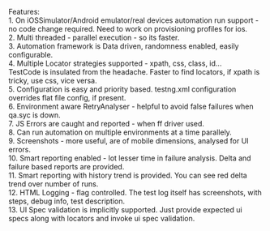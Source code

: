
<p>
Features: <br>
1. On iOSSimulator/Android emulator/real devices automation run support - no code change required. Need to work on provisioning profiles for ios. <br>
2. Multi threaded - parallel execution - so its faster. <br>
3. Automation framework is Data driven, randomness enabled, easily configurable. <br>
4. Multiple Locator strategies supported - xpath, css, class, id... <br>
	TestCode is insulated from the headache. Faster to find locators, if xpath is tricky, use css, vice versa. <br>
5. Configuration is easy and priority based. testng.xml configuration overrides flat 
	file config, if present. <br>
6. Environment aware RetryAnalyser - helpful to avoid false failures when qa.syc is down. <br>
7. JS Errors are caught and reported - when ff driver used. <br>
8. Can run automation on multiple environments at a time parallely. <br>
9. Screenshots - more useful, are of mobile dimensions, analysed for UI errors.  <br>
10. Smart reporting enabled - lot lesser time in failure analysis. Delta and failure based reports are provided. <br>
11. Smart reporting with history trend is provided. You can see red delta trend over number of runs. <br>
12. HTML Logging - flag controlled. The test log itself has screenshots, with steps, debug info, test description.<br>
13. UI Spec validation is implicitly supported. Just provide expected ui specs along with locators and invoke ui spec validation. <br>
 

</p>
